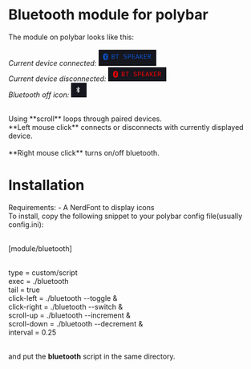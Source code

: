 # Bluetooth module for polybar

The module on polybar looks like this:<br>
<br/>
*Current device connected:*
![bt_connected](./screenshots/screenshot_device_connected.png)
<br/>
*Current device disconnected:*
![bt_disconnected](./screenshots/screenshot_device_disconnected.png)
<br/>
*Bluetooth off icon:*
![bt_off](./screenshots/screenshot_bluetooth_off.png)
<br/>

<br/>
Using **scroll** loops through paired devices.
<br/>
**Left mouse click** connects or disconnects with currently displayed device. <br>
<br/>
**Right mouse click** turns on/off bluetooth. <br>

# Installation
Requirements:
    - A NerdFont to display icons
<br/>
To install, copy the following snippet to your polybar config file(usually config.ini):<br>
<br/>

[module/bluetooth]<br><br>

type = custom/script<br>
exec = ./bluetooth<br>
tail = true<br>
click-left = ./bluetooth --toggle &<br>
click-right = ./bluetooth --switch &<br>
scroll-up = ./bluetooth --increment &<br>
scroll-down = ./bluetooth --decrement &<br>
interval = 0.25 <br>
<br/>

and put the **bluetooth** script in the same directory.
